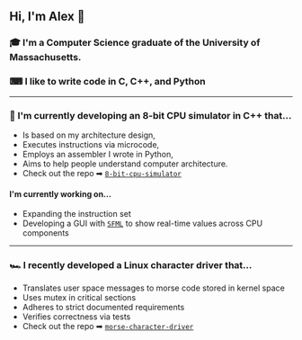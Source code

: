 ## Hi, I'm Alex 👋

### 🎓 I'm a Computer Science graduate of the University of Massachusetts.

### ⌨ I like to write code in C, C++, and Python  
***
### 🎱 I'm currently developing an 8-bit CPU simulator in C++ that...
- Is based on my architecture design,
- Executes instructions via microcode,
- Employs an assembler I wrote in Python,
- Aims to help people understand computer architecture.
- Check out the repo ➡  [`8-bit-cpu-simulator`](https://github.com/ascheufele/8-bit-cpu-simulator)
#### I'm currently working on...
* Expanding the instruction set
* Developing a GUI with [`SFML`](https://www.sfml-dev.org/) to show real-time values across CPU components
***
### 🏎 I recently developed a Linux character driver that...
- Translates user space messages to morse code stored in kernel space
- Uses mutex in critical sections
- Adheres to strict documented requirements
- Verifies correctness via tests
- Check out the repo ➡  [`morse-character-driver`](https://github.com/ascheufele/morse-character-driver)


<!--
**ascheufele/ascheufele** is a ✨ _special_ ✨ repository because its `README.md` (this file) appears on your GitHub profile.

Here are some ideas to get you started:

- 🔭 I’m currently working on ...
- 🌱 I’m currently learning ...
- 👯 I’m looking to collaborate on ...
- 🤔 I’m looking for help with ...
- 💬 Ask me about ...
- 📫 How to reach me: ...
- 😄 Pronouns: ...
- ⚡ Fun fact: ...
-->
